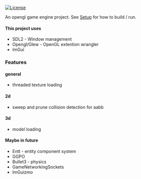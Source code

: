 [![License](https://img.shields.io/badge/License-Apache%202.0-blue.svg)](https://opensource.org/licenses/Apache-2.0)

An opengl game engine project. See [Setup](./.github/setup.md) for how to build / run. 

#### This project uses 

- SDL2 - Window management
- Opengl/Glew - OpenGL extention wrangler
- ImGui 

### Features

#### general
- threaded texture loading

#### 2d 
- sweep and prune collision detection for aabb

#### 3d
- model loading

#### Maybe in future
- Entt - entity component system
- GGPO
- Bullet3 - physics
- GameNetworkingSockets
- ImGuizmo
